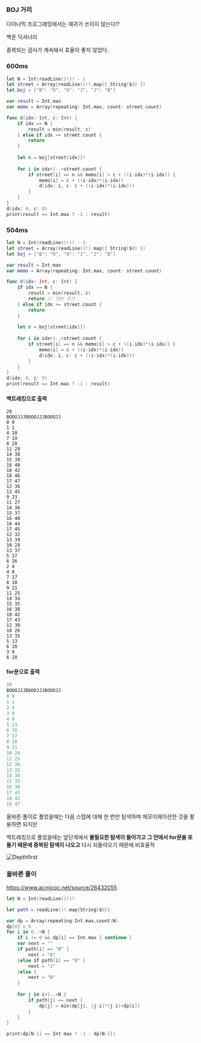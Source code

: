 ### BOJ 거리

다이나믹 프로그래밍에서는 재귀가 쓰이지 않는다!?

백준 딕셔너리

중복되는 검사가 계속돼서 효율이 좋지 않았다.

### 600ms

```swift
let N = Int(readLine()!)! - 1
let street = Array(readLine()!).map({ String($0) })
let boj = ["B": "O", "O": "J", "J": "B"]

var result = Int.max
var memo = Array(repeating: Int.max, count: street.count)

func d(idx: Int, c: Int) {
    if idx == N {
        result = min(result, c)
    } else if idx >= street.count {
        return
    }
    
    let n = boj[street[idx]]!
    
    for i in idx+1..<street.count {
        if street[i] == n && memo[i] > c + ((i-idx)*(i-idx)) {
            memo[i] = c + ((i-idx)*(i-idx))
            d(idx: i, c: c + ((i-idx)*(i-idx)))
        }
    }
}
d(idx: 0, c: 0)
print(result == Int.max ? -1 : result)
```



### 504ms

```swift
let N = Int(readLine()!)! - 1
let street = Array(readLine()!).map({ String($0) })
let boj = ["B": "O", "O": "J", "J": "B"]

var result = Int.max
var memo = Array(repeating: Int.max, count: street.count)

func d(idx: Int, c: Int) {
    if idx == N {
        result = min(result, c)
        return // 리턴 추가
    } else if idx >= street.count {
        return
    }
    
    let n = boj[street[idx]]!
    
    for i in idx+1..<street.count {
        if street[i] == n && memo[i] > c + ((i-idx)*(i-idx)) {
            memo[i] = c + ((i-idx)*(i-idx))
            d(idx: i, c: c + ((i-idx)*(i-idx)))
        }
    }
}
d(idx: 0, c: 0)
print(result == Int.max ? -1 : result)
```



#### 백트래킹으로 출력

```
20
BOOOJJJBOOOJJJBOOOJJ
0 0
1 1
4 10
7 19
8 20
11 29
14 38
15 39
18 48
16 42
18 46
17 47
12 36
13 45
9 23
11 27
14 36
15 37
16 40
18 44
17 45
12 32
13 39
10 28
13 37
5 17
6 26
2 4
4 8
7 17
8 18
9 21
11 25
14 34
15 35
16 38
18 42
17 43
12 30
10 26
13 35
5 13
6 20
3 9
6 18
```

#### for문으로 출력

```swift
20
BOOOJJJBOOOJJJBOOOJJ
0 0
1 1
2 4
3 9
4 8
5 13
6 18
7 17
8 18
9 21
10 26
11 25
12 30
13 35
14 34
15 35
16 38
17 43
18 42
19 47
```



올바른 풀이로 풀었을때는 다음 스텝에 대해 한 번만 탐색하며 메모이제이션한 것을 활용하면 되지만

백트래킹으로 풀었을때는 앞단계에서 **불필요한 탐색이 들어가고 그 안에서 for문을 또 돌기 때문에 중복된 탐색이 나오고** 다시 되돌아오기 때문에 비효율적

![Depthfirst](/Users/issac/Downloads/Depthfirst.png)





### 올바른 풀이

https://www.acmicpc.net/source/26432055

```swift
let N = Int(readLine()!)!

let path = readLine()!.map{String($0)}

var dp = Array(repeating:Int.max,count:N)
dp[0] = 0
for i in 0..<N {
    if i != 0 && dp[i] == Int.max { continue }
    var next = ""
    if path[i] == "B" {
        next = "O"
    }else if path[i] == "O" {
        next = "J"
    }else {
        next = "B"
    }
    
    for j in i+1..<N {
        if path[j] == next {
            dp[j] = min(dp[j], (j-i)*(j-i)+dp[i])
        }
    }
}

print(dp[N-1] == Int.max ? -1 : dp[N-1])
```

